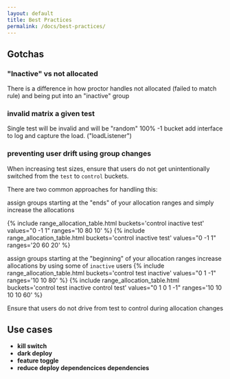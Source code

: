 ```yaml
---
layout: default
title: Best Practices
permalink: /docs/best-practices/
---
```


## Gotchas
### "Inactive" vs not allocated
There is a difference in how proctor handles not allocated (failed to match rule) and being put into an "inactive" group
### invalid matrix a given test
Single test will be invalid and will be "random" 100% -1 bucket
add interface to log and capture the load. ("loadListener")
### preventing user drift using group changes
When increasing test sizes, ensure that users do not get unintentionally switched from the `test` to `control` buckets.

There are two common approaches for handling this:

assign groups starting at the "ends" of your allocation ranges and simply increase the allocations

  {% include range_allocation_table.html buckets='control inactive test' values="0 -1 1" ranges='10 80 10' %}
  {% include range_allocation_table.html buckets='control inactive test' values="0 -1 1" ranges='20 60 20' %}

assign groups starting at the "beginning" of your allocation ranges increase allocations by using some of `inactive` users
  {% include range_allocation_table.html buckets='control test inactive' values="0 1 -1" ranges='10 10 80' %}
  {% include range_allocation_table.html buckets='control test inactive control test' values="0 1 0 1 -1" ranges='10 10 10 10 60' %}

 Ensure that users do not drive from test to control during allocation changes



## Use cases
* **kill switch**
* **dark deploy**
* **feature toggle**
* **reduce deploy dependencices dependencies**